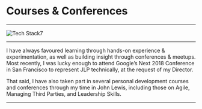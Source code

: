 # Courses & Conferences

----

![Tech Stack7](/images/banner7.jpg)

----

I have always favoured learning through hands-on experience & experimentation, as well as building insight through conferences & meetups. Most recently, I was lucky enough to attend Google’s Next 2018 Conference in San Francisco to represent JLP technically, at the request of my Director.

That said, I have also taken part in several personal development courses and conferences through my time in John Lewis, including those on Agile, Managing Third Parties, and Leadership Skills.

----
